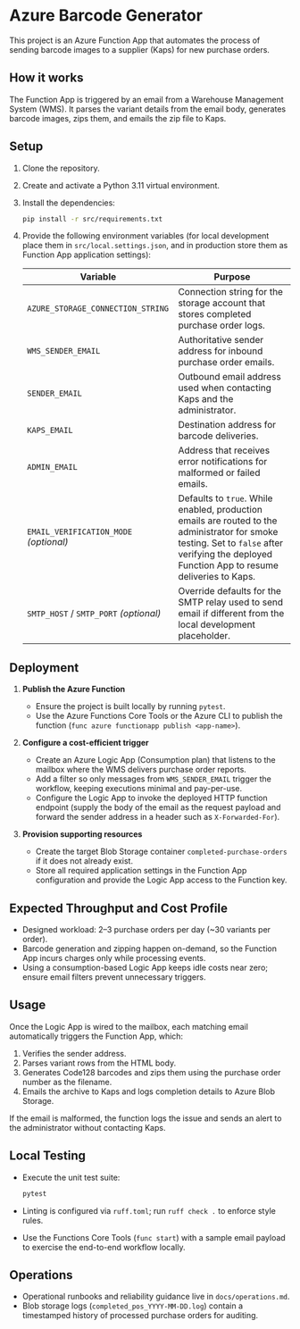 # Azure Barcode Generator

This project is an Azure Function App that automates the process of sending barcode images to a supplier (Kaps) for new purchase orders.

## How it works

The Function App is triggered by an email from a Warehouse Management System (WMS). It parses the variant details from the email body, generates barcode images, zips them, and emails the zip file to Kaps.

## Setup

1. Clone the repository.
2. Create and activate a Python 3.11 virtual environment.
3. Install the dependencies:

    ```bash
    pip install -r src/requirements.txt
    ```

4. Provide the following environment variables (for local development place them in `src/local.settings.json`, and in production store them as Function App application settings):

    | Variable | Purpose |
    | --- | --- |
    | `AZURE_STORAGE_CONNECTION_STRING` | Connection string for the storage account that stores completed purchase order logs. |
    | `WMS_SENDER_EMAIL` | Authoritative sender address for inbound purchase order emails. |
    | `SENDER_EMAIL` | Outbound email address used when contacting Kaps and the administrator. |
    | `KAPS_EMAIL` | Destination address for barcode deliveries. |
    | `ADMIN_EMAIL` | Address that receives error notifications for malformed or failed emails. |
    | `EMAIL_VERIFICATION_MODE` *(optional)* | Defaults to `true`. While enabled, production emails are routed to the administrator for smoke testing. Set to `false` after verifying the deployed Function App to resume deliveries to Kaps. |
    | `SMTP_HOST` / `SMTP_PORT` *(optional)* | Override defaults for the SMTP relay used to send email if different from the local development placeholder. |

## Deployment

1. **Publish the Azure Function**
    - Ensure the project is built locally by running `pytest`.
    - Use the Azure Functions Core Tools or the Azure CLI to publish the function (`func azure functionapp publish <app-name>`).

2. **Configure a cost-efficient trigger**
    - Create an Azure Logic App (Consumption plan) that listens to the mailbox where the WMS delivers purchase order reports.
    - Add a filter so only messages from `WMS_SENDER_EMAIL` trigger the workflow, keeping executions minimal and pay-per-use.
    - Configure the Logic App to invoke the deployed HTTP function endpoint (supply the body of the email as the request payload and forward the sender address in a header such as `X-Forwarded-For`).

3. **Provision supporting resources**
    - Create the target Blob Storage container `completed-purchase-orders` if it does not already exist.
    - Store all required application settings in the Function App configuration and provide the Logic App access to the Function key.

## Expected Throughput and Cost Profile

- Designed workload: 2–3 purchase orders per day (~30 variants per order).
- Barcode generation and zipping happen on-demand, so the Function App incurs charges only while processing events.
- Using a consumption-based Logic App keeps idle costs near zero; ensure email filters prevent unnecessary triggers.

## Usage

Once the Logic App is wired to the mailbox, each matching email automatically triggers the Function App, which:

1. Verifies the sender address.
2. Parses variant rows from the HTML body.
3. Generates Code128 barcodes and zips them using the purchase order number as the filename.
4. Emails the archive to Kaps and logs completion details to Azure Blob Storage.

If the email is malformed, the function logs the issue and sends an alert to the administrator without contacting Kaps.

## Local Testing

- Execute the unit test suite:

  ```bash
  pytest
  ```

- Linting is configured via `ruff.toml`; run `ruff check .` to enforce style rules.
- Use the Functions Core Tools (`func start`) with a sample email payload to exercise the end-to-end workflow locally.

## Operations

- Operational runbooks and reliability guidance live in `docs/operations.md`.
- Blob storage logs (`completed_pos_YYYY-MM-DD.log`) contain a timestamped history of processed purchase orders for auditing.
